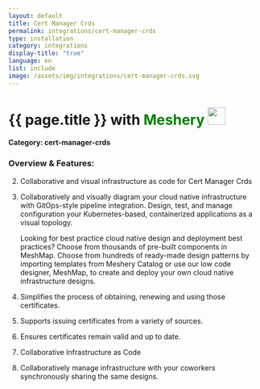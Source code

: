 ```yaml
---
layout: default
title: Cert Manager Crds
permalink: integrations/cert-manager-crds
type: installation
category: integrations
display-title: "true"
language: en
list: include
image: /assets/img/integrations/cert-manager-crds.svg
---
```


<h1>{{ page.title }} with <span style="font-weight: bold; color: green;">Meshery</span> <img src="{{ page.image }}" style="width: 35px; height: 35px;" /></h1>


#### Category: cert-manager-crds

### Overview & Features:
2. Collaborative and visual infrastructure as code for Cert Manager Crds

4. 
    Collaboratively and visually diagram your cloud native infrastructure with GitOps-style pipeline integration. Design, test, and manage configuration your Kubernetes-based, containerized applications as a visual topology.



    Looking for best practice cloud native design and deployment best practices? Choose from thousands of pre-built components in MeshMap. Choose from hundreds of ready-made design patterns by importing templates from Meshery Catalog or use our low code designer, MeshMap, to create and deploy your own cloud native infrastructure designs.



5. Simplifies the process of obtaining, renewing and using those certificates.

6. Supports issuing certificates from a variety of sources.

7. Ensures certificates remain valid and up to date.

8. Collaborative Infrastructure as Code

9. Collaboratively manage infrastructure with your coworkers synchronously sharing the same designs.

